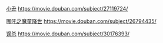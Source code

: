 <a href="./movieThink/xiaoChou.md">小丑</a>
https://movie.douban.com/subject/27119724/

<a href="./movieThink/neZha.md">哪吒之魔童降世</a>
https://movie.douban.com/subject/26794435/

<a href="./movieThink/wuSha.md">误杀</a>
https://movie.douban.com/subject/30176393/